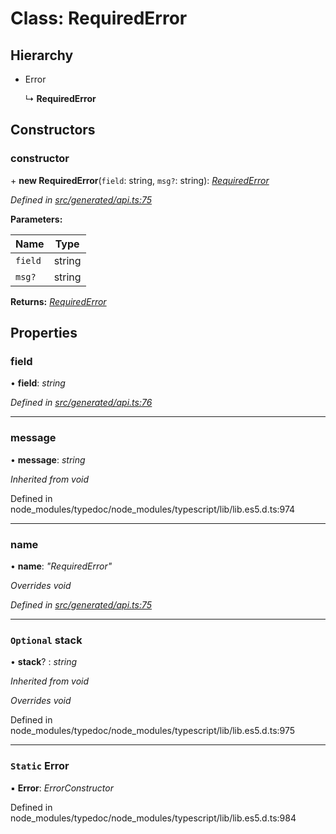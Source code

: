 # Class: RequiredError

## Hierarchy

* Error

  ↳ **RequiredError**

## Constructors

###  constructor

\+ **new RequiredError**(`field`: string, `msg?`: string): *[RequiredError](requirederror.md)*

*Defined in [src/generated/api.ts:75](https://github.com/mailslurp/mailslurp-client-ts-js/blob/4ca018b/src/generated/api.ts#L75)*

**Parameters:**

Name | Type |
------ | ------ |
`field` | string |
`msg?` | string |

**Returns:** *[RequiredError](requirederror.md)*

## Properties

###  field

• **field**: *string*

*Defined in [src/generated/api.ts:76](https://github.com/mailslurp/mailslurp-client-ts-js/blob/4ca018b/src/generated/api.ts#L76)*

___

###  message

• **message**: *string*

*Inherited from void*

Defined in node_modules/typedoc/node_modules/typescript/lib/lib.es5.d.ts:974

___

###  name

• **name**: *"RequiredError"*

*Overrides void*

*Defined in [src/generated/api.ts:75](https://github.com/mailslurp/mailslurp-client-ts-js/blob/4ca018b/src/generated/api.ts#L75)*

___

### `Optional` stack

• **stack**? : *string*

*Inherited from void*

*Overrides void*

Defined in node_modules/typedoc/node_modules/typescript/lib/lib.es5.d.ts:975

___

### `Static` Error

▪ **Error**: *ErrorConstructor*

Defined in node_modules/typedoc/node_modules/typescript/lib/lib.es5.d.ts:984
